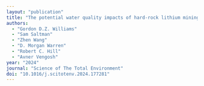```yaml
---
layout: "publication"
title: "The potential water quality impacts of hard-rock lithium mining: Insights from a legacy pegmatite mine in North Carolina, USA"
authors:
  - "Gordon D.Z. Williams"
  - "Sam Saltman"
  - "Zhen Wang"
  - "D. Morgan Warren"
  - "Robert C. Hill"
  - "Avner Vengosh"
year: "2024"
journal: "Science of The Total Environment"
doi: "10.1016/j.scitotenv.2024.177281"
---
```



